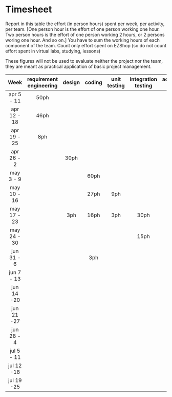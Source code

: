# Timesheet

Report in this table the effort (in person hours) spent per week, per activity, per team. 
[One person hour is the effort of one person working one hour.
Two person hours is the effort of one person working 2 hours, or 2 persons woring one hour. And so on.]
You have to sum the working hours of each component of the team.
Count only effort spent on EZShop (so do not count effort spent in virtual labs, studying, lessons)

These figures will not be used to evaluate neither the project nor the team, they are meant as practical application of basic project management.

| Week | requirement engineering | design | coding | unit testing | integration testing | acceptance testing | management | git maven |
|:-----------:|:--------:|:-----------:|:-----------:|:----------:|:------------:|:---------------:|:-------------:|:--------------:|
| apr 5 - 11 | 50ph | | | | | | 2ph | 3ph |
| apr 12 - 18| 46ph | | | | | | 1ph | 1ph |
| apr 19 - 25| 8ph | | | | | | | 1ph |
| apr 26 - 2 | | 30ph | | | | | 1ph | 1ph |
| may 3 - 9  | | | 60ph | | | | 2ph | 8ph |
| may 10 - 16| | | 27ph | 9ph |  | | 1ph | 1ph |
| may 17 - 23| | 3ph | 16ph | 3ph | 30ph | | 1ph | 1ph |
| may 24 - 30| | | | | 15ph | 11ph | 1ph | 1ph |
| jun 31 - 6 | | | 3ph | | | | | 1ph |
| jun 7 - 13 | | | | | | | | |
| jun 14 -20 | | | | | | | | |
| jun 21 -27 | | | | | | | | |
| jun 28 - 4 | | | | | | | | |
| jul 5 - 11 | | | | | | | | |
| jul 12 -18 | | | | | | | | |
| jul 19 -25 | | | | | | | | |


